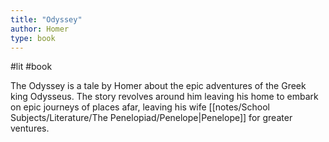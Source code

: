```yaml
---
title: "Odyssey"
author: Homer
type: book
---
```

#lit #book

The Odyssey is a tale by Homer about the epic adventures of the Greek king Odysseus. The story revolves around him leaving his home to embark on epic journeys of places afar, leaving his wife [[notes/School Subjects/Literature/The Penelopiad/Penelope|Penelope]] for greater ventures.